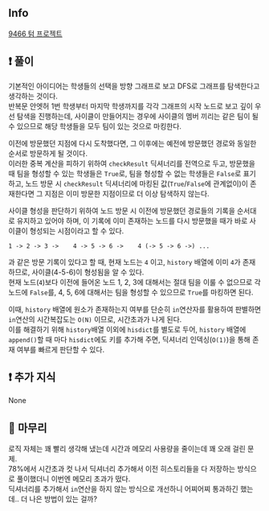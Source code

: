## Info
<a href="https://www.acmicpc.net/problem/9466" rel="nofollow">9466 텀 프로젝트</a>

## ❗ 풀이
기본적인 아이디어는 학생들의 선택을 방향 그래프로 보고 DFS로 그래프를 탐색한다고 생각하는 것이다.  
반복문 안엣허 1번 학생부터 마지막 학생까지를 각각 그래프의 시작 노드로 보고 깊이 우선 탐색을 진행하는데, 사이클이 만들어지는 경우에 사이클의 멤버 끼리는 같은 팀이 될 수 있으므로 해당 학생들을 모두 팀이 있는 것으로 마킹한다.  
  
이전에 방문했던 지점에 다시 도착했다면, 그 이후에는 예전에 방문했던 경로와 동일한 순서로 방문하게 될 것이다.  
이러한 중복 계산을 피하기 위하여 `checkResult` 딕셔너리를 전역으로 두고, 방문했을 때 팀을 형성할 수 있는 학생들은 `True`로, 팀을 형성할 수 없는 학생들은 `False`로 표기하고, 노드 방문 시 `checkResult` 딕셔너리에 마킹된 값(`True`/`False`에 관계없이)이 존재한다면 그 지점은 이미 방문한 지점이므로 더 이상 탐색하지 않는다.  
  
사이클 형성을 판단하기 위하여 노드 방문 시 이전에 방문했던 경로들의 기록을 순서대로 유지하고 있어야 하며, 이 기록에 이미 존재하는 노드를 다시 방문했을 때가 바로 사이클이 형성되는 시점이라고 할 수 있다.  
```
1 -> 2 -> 3 ->    4 -> 5 -> 6 ->    4 (-> 5 -> 6 ->) ...
```
과 같은 방문 기록이 있다고 할 때, 현재 노드는 `4` 이고, `history` 배열에 이미 `4`가 존재하므로, 사이클(4-5-6)이 형성됨을 알 수 있다.  
현재 노드(`4`)보다 이전에 들어온 노드 1, 2, 3에 대해서는 절대 팀을 이룰 수 없으므로 각 노드에 `False`를, 4, 5, 6에 대해서는 팀을 형성할 수 있으므로 `True`를 마킹하면 된다.  
  
이때, `history` 배열에 원소가 존재하는지 여부를 단순히 `in`연산자를 활용하여 판별하면 `in`연산의 시간복잡도는 `O(N)` 이므로, 시간초과가 나게 된다.  
이를 해결하기 위해 `history`배열 이외에 `hisdict`를 별도로 두어, `history` 배열에 `append()`할 때 마다 `hisdict`에도 키를 추가해 주면, 딕셔너리 인덱싱(`O(1)`)을 통해 존재 여부를 빠르게 판단할 수 있다.

## ❗ 추가 지식
None

## 🙂 마무리
로직 자체는 꽤 빨리 생각해 냈는데 시간과 메모리 사용량을 줄이는데 꽤 오래 걸린 문제.  
78%에서 시간초과 컷 나서 딕셔너리 추가해서 이전 히스토리들을 다 저장하는 방식으로 풀이했더니 이번엔 메모리 초과가 떴다.  
딕셔너리를 추가해서 `in`연산을 하지 않는 방식으로 개선하니 어찌어찌 통과하긴 했는데.. 더 나은 방법이 있는 걸까?